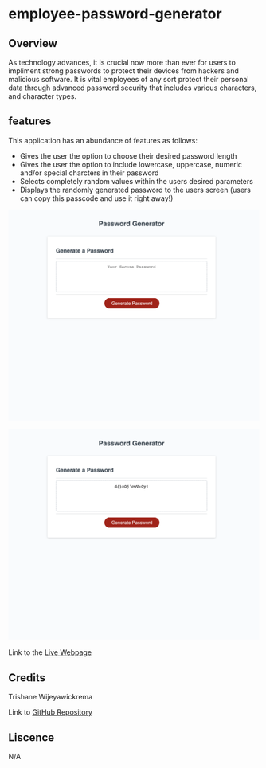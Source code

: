 # employee-password-generator

## Overview

As technology advances, it is crucial now more than ever for users to impliment strong passwords to protect their devices from hackers and malicious software. It is vital employees of any sort protect their personal data through advanced password security that includes various characters, and character types.

## features

This application has an abundance of features as follows:

- Gives the user the option to choose their desired password length
- Gives the user the option to include lowercase, uppercase, numeric and/or special charcters in their password
- Selects completely random values within the users desired parameters
- Displays the randomly generated password to the users screen (users can copy this passcode and use it right away!)

![screenshot](develop/images/employee-password-generator.png)

![screenshot](develop/images/generated-password.png)



Link to the [Live Webpage](https://trishaneww.github.io/employee-password-generator/)


## Credits

Trishane Wijeyawickrema 

Link to [GitHub Repository](https://github.com/Trishaneww/employee-password-generator)

## Liscence

N/A

